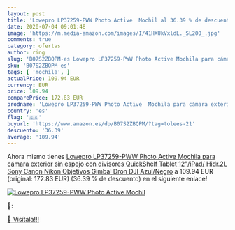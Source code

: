 ```yaml
---
layout: post
title: 'Lowepro LP37259-PWW Photo Active  Mochil al 36.39 % de descuento'
date: 2020-07-04 09:01:48
image: 'https://m.media-amazon.com/images/I/41HXUkVxldL._SL200_.jpg'
comments: true
category: ofertas
author: ring
slug: 'B07S2ZBQPM-es Lowepro LP37259-PWW Photo Active Mochila para cámara...'
sku: 'B07S2ZBQPM-es'
tags: [ 'mochila', ]
actualPrice: 109.94 EUR
currency: EUR
price: 109.94
comparePrice: 172.83 EUR
prodname: 'Lowepro LP37259-PWW Photo Active  Mochila para cámara exterior sin espejo con divisores QuickShelf  Tablet 12"/iPad/ Hidr.2L  Sony  Canon  Nikon  Objetivos  Gimbal  Dron  DJI  Azul/Negro'
country: 'es'
flag: '🇪🇸'
buyurl: 'https://www.amazon.es/dp/B07S2ZBQPM/?tag=tolees-21'
descuento: '36.39'
average: '109.94'
---
```


Ahora mismo tienes [Lowepro LP37259-PWW Photo Active  Mochila para cámara exterior sin espejo con divisores QuickShelf  Tablet 12"/iPad/ Hidr.2L  Sony  Canon  Nikon  Objetivos  Gimbal  Dron  DJI  Azul/Negro](https://www.amazon.es/dp/B07S2ZBQPM/?tag=tolees-21) a 109.94 EUR (original: 172.83 EUR) (36.39 %  de descuento) en el siguiente enlace!

[![Lowepro LP37259-PWW Photo Active  Mochil](https://m.media-amazon.com/images/I/41HXUkVxldL._SL200_.jpg)](https://www.amazon.es/dp/B07S2ZBQPM/?tag=tolees-21)

🔎:


[🛒 Visítala!!!](https://www.amazon.es/dp/B07S2ZBQPM/?tag=tolees-21)

